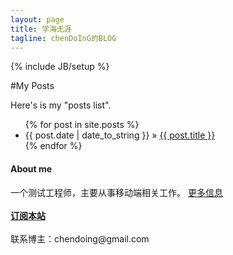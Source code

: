 ```yaml
---
layout: page
title: 学海无涯
tagline: chenDoInG的BLOG
---
```

{% include JB/setup %}

    
#My Posts

Here's is my "posts list".

<ul class="posts">
  {% for post in site.posts %}
    <li><span>{{ post.date | date_to_string }}</span> &raquo; <a href="{{ BASE_PATH }}{{ post.url }}">{{ post.title }}</a></li>
  {% endfor %}
</ul>
<section>
<h4>About me</h4>
<div>
 一个测试工程师，主要从事移动端相关工作。
 <a href="/about.html">更多信息</a> 
<br/>
<br/>
<strong><font color="red"><a href="/atom.xml" target="_blank">订阅本站</a></font></strong>
<br/><br/>
联系博主：chendoing@gmail.com
</div>
</section>

